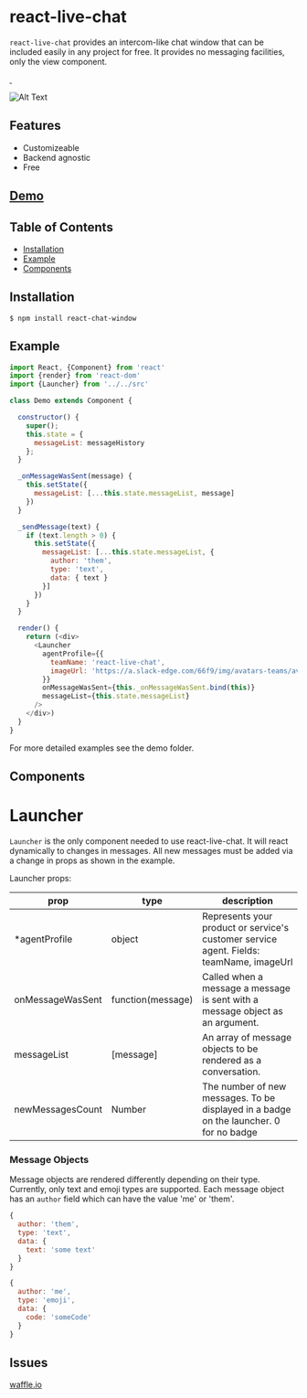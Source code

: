 # react-live-chat

`react-live-chat` provides an intercom-like chat window that can be included easily in any project for free. It provides no messaging facilities, only the view component.

<a href="https://www.npmjs.com/package/react-chat-window" target="\_parent">
  <img alt="" src="https://img.shields.io/npm/dm/react-chat-window.svg" />
</a>
<a href="https://github.com/kingofthestack/react-chat-window" target="\_parent">
  <img alt="" src="https://img.shields.io/github/stars/kingofthestack/react-chat-window.svg?style=social&label=Star" />
</a>

![Alt Text](https://puu.sh/xei2F/fd4a121185.gif)

## Features

- Customizeable
- Backend agnostic
- Free

## [Demo](https://dharness.github.io/react-chat-window/)

## Table of Contents
- [Installation](#installation)
- [Example](#example)
- [Components](#api)

## Installation

```
$ npm install react-chat-window
```

## Example

``` javascript
import React, {Component} from 'react'
import {render} from 'react-dom'
import {Launcher} from '../../src'

class Demo extends Component {

  constructor() {
    super();
    this.state = {
      messageList: messageHistory
    };
  }

  _onMessageWasSent(message) {
    this.setState({
      messageList: [...this.state.messageList, message]
    })
  }

  _sendMessage(text) {
    if (text.length > 0) {
      this.setState({
        messageList: [...this.state.messageList, {
          author: 'them',
          type: 'text',
          data: { text }
        }]
      })
    }
  }

  render() {
    return (<div>
      <Launcher
        agentProfile={{
          teamName: 'react-live-chat',
          imageUrl: 'https://a.slack-edge.com/66f9/img/avatars-teams/ava_0001-34.png'
        }}
        onMessageWasSent={this._onMessageWasSent.bind(this)}
        messageList={this.state.messageList}
      />
    </div>)
  }
}
```

For more detailed examples see the demo folder.

## Components

# Launcher

`Launcher` is the only component needed to use react-live-chat. It will react dynamically to changes in messages. All new messages must be added via a change in props as shown in the example.

Launcher props:

|prop | type   | description |
|-----|--------|---------------|
| *agentProfile | object | Represents your product or service's customer service agent. Fields: teamName, imageUrl|
| onMessageWasSent | function(message) | Called when a message a message is sent with a message object as an argument. |
| messageList | [message] | An array of message objects to be rendered as a conversation. |
| newMessagesCount | Number | The number of new messages. To be displayed in a badge on the launcher. 0 for no badge |


### Message Objects

Message objects are rendered differently depending on their type. Currently, only text and emoji types are supported. Each message object has an `author` field which can have the value 'me' or 'them'.

``` javascript
{
  author: 'them',
  type: 'text',
  data: {
    text: 'some text'
  }
}

{
  author: 'me',
  type: 'emoji',
  data: {
    code: 'someCode'
  }
}

```

## Issues
[waffle.io](https://waffle.io/dharness/react-live-chat)
